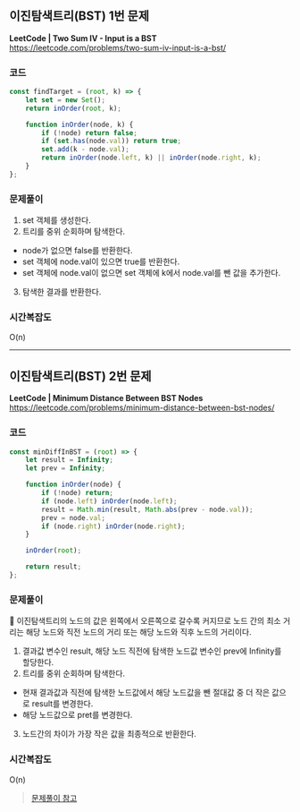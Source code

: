 ## 이진탐색트리(BST) 1번 문제

**LeetCode | Two Sum IV - Input is a BST**  
https://leetcode.com/problems/two-sum-iv-input-is-a-bst/

### 코드

```javascript
const findTarget = (root, k) => {
	let set = new Set();
	return inOrder(root, k);

	function inOrder(node, k) {
		if (!node) return false;
		if (set.has(node.val)) return true;
		set.add(k - node.val);
		return inOrder(node.left, k) || inOrder(node.right, k);
	}
};
```

### 문제풀이

1. set 객체를 생성한다.
2. 트리를 중위 순회하며 탐색한다.

- node가 없으면 false를 반환한다.
- set 객체에 node.val이 있으면 true를 반환한다.
- set 객체에 node.val이 없으면 set 객체에 k에서 node.val를 뺀 값을 추가한다.

3. 탐색한 결과를 반환한다.

### 시간복잡도

O(n)

---

## 이진탐색트리(BST) 2번 문제

**LeetCode | Minimum Distance Between BST Nodes**  
https://leetcode.com/problems/minimum-distance-between-bst-nodes/

### 코드

```javascript
const minDiffInBST = (root) => {
	let result = Infinity;
	let prev = Infinity;

	function inOrder(node) {
		if (!node) return;
		if (node.left) inOrder(node.left);
		result = Math.min(result, Math.abs(prev - node.val));
		prev = node.val;
		if (node.right) inOrder(node.right);
	}

	inOrder(root);

	return result;
};
```

### 문제풀이

🌟 이진탐색트리의 노드의 값은 왼쪽에서 오른쪽으로 갈수록 커지므로 노드 간의 최소 거리는 해당 노드와 직전 노드의 거리 또는 해당 노드와 직후 노드의 거리이다.

1. 결과값 변수인 result, 해당 노드 직전에 탐색한 노드값 변수인 prev에 Infinity를 할당한다.
2. 트리를 중위 순회하며 탐색한다.

- 현재 결과값과 직전에 탐색한 노드값에서 해당 노드값을 뺀 절대값 중 더 작은 값으로 result를 변경한다.
- 해당 노드값으로 pret를 변경한다.

3. 노드간의 차이가 가장 작은 값을 최종적으로 반환한다.

### 시간복잡도

O(n)

> [문제풀이 참고](https://ihp001.tistory.com/105)
